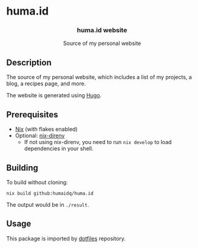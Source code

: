 # huma.id

<div align="center">
    <h3 align="center">huma.id website</h3>
    <p align="center">Source of my personal website</p>
</div>

## Description

The source of my personal website, which includes a list of my projects, a
blog, a recipes page, and more.

The website is generated using [Hugo].

## Prerequisites

- [Nix](https://zero-to-nix.com/start/install) (with flakes enabled)
- Optional: [nix-direnv]
  - If not using nix-direnv, you need to run `nix develop` to load
    dependencies in your shell.

## Building

To build without cloning:

```
nix build github:humaidq/huma.id
```

The output would be in `./result`.

## Usage

This package is imported by [dotfiles] repository.

[dotfiles]: https://github.com/humaidq/dotfiles
[Hugo]: https://gohugo.io
[nix-direnv]: https://github.com/nix-community/nix-direnv
